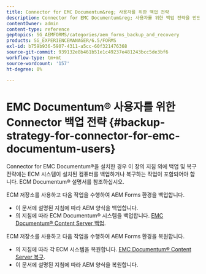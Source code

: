 ```yaml
---
title: Connector for EMC Documentum&reg; 사용자를 위한 백업 전략
description: Connector for EMC Documentum&reg; 사용자를 위한 백업 전략을 만드는 방법을 확인하십시오.
contentOwner: admin
content-type: reference
geptopics: SG_AEMFORMS/categories/aem_forms_backup_and_recovery
products: SG_EXPERIENCEMANAGER/6.5/FORMS
exl-id: b759b936-5907-4311-a5cc-60f321476368
source-git-commit: 939132e8b461b51e1c49237e481243bcc5de3bf6
workflow-type: tm+mt
source-wordcount: '157'
ht-degree: 0%

---
```


# EMC Documentum® 사용자를 위한 Connector 백업 전략 {#backup-strategy-for-connector-for-emc-documentum-users}

Connector for EMC Documentum®을 설치한 경우 이 장의 지침 외에 백업 및 복구 전략에는 ECM 시스템이 설치된 컴퓨터를 백업하거나 복구하는 작업이 포함되어야 합니다. ECM Documentum® 설명서를 참조하십시오.

ECM 저장소를 사용하고 다음 작업을 수행하여 AEM Forms 환경을 백업합니다.

* 이 문서에 설명된 지침에 따라 AEM 양식을 백업합니다.
* 의 지침에 따라 ECM Documentum® 시스템을 백업합니다. [EMC Documentum® Content Server 백업](/help/forms/using/admin-help/backing-recovering-emc-documentum-repository.md#back-up-the-emc-documentum-content-server).

ECM 저장소를 사용하고 다음 작업을 수행하여 AEM Forms 환경을 복원합니다.

* 의 지침에 따라 각 ECM 시스템을 복원합니다. [EMC Documentum® Content Server 복구](/help/forms/using/admin-help/backing-recovering-emc-documentum-repository.md#restore-the-emc-documentum-content-server).
* 이 문서에 설명된 지침에 따라 AEM 양식을 복원합니다.

